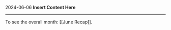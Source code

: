 2024-06-06
__Insert Content Here__
_______________________
To see the overall month: [[June Recap]].